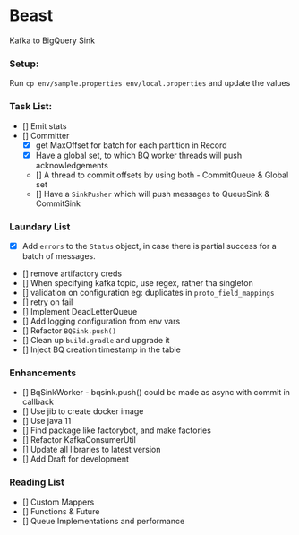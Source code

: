 # Beast

Kafka to BigQuery Sink

### Setup:
Run `cp env/sample.properties env/local.properties` and update the values

### Task List:
 * [] Emit stats
 * [] Committer
    * [x] get MaxOffset for batch for each partition in Record
    * [x] Have a global set, to which BQ worker threads will push acknowledgements
    * [] A thread to commit offsets by using both - CommitQueue & Global set
    * [] Have a `SinkPusher` which will push messages to QueueSink & CommitSink
    
### Laundary List
* [x] Add `errors` to the `Status` object, in case there is partial success for a batch of messages.
* [] remove artifactory creds
* [] When specifying kafka topic, use regex, rather tha singleton
* [] validation on configuration eg: duplicates in `proto_field_mappings`
* [] retry on fail
* [] Implement DeadLetterQueue
* [] Add logging configuration from env vars
* [] Refactor `BQSink.push()`
* [] Clean up `build.gradle` and upgrade it
* [] Inject BQ creation timestamp in the table

### Enhancements
* [] BqSinkWorker - bqsink.push() could be made as async with commit in callback
* [] Use jib to create docker image
* [] Use java 11
* [] Find package like factorybot, and make factories
* [] Refactor KafkaConsumerUtil
* [] Update all libraries to latest version
* [] Add Draft for development

### Reading List
* [] Custom Mappers
* [] Functions & Future
* [] Queue Implementations and performance
